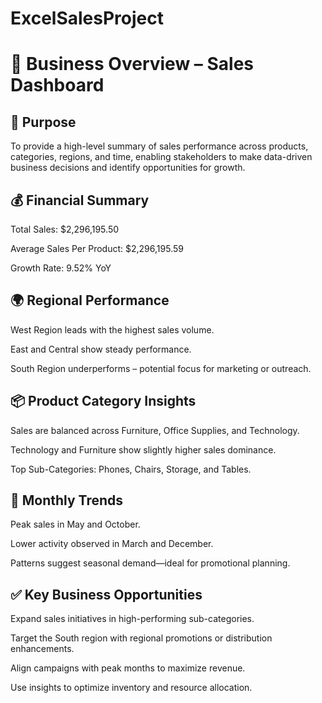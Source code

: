 # ExcelSalesProject

# 📌 Business Overview – Sales Dashboard
## 🧭 Purpose
To provide a high-level summary of sales performance across products, categories, regions, and time, enabling stakeholders to make data-driven business decisions and identify opportunities for growth.

## 💰 Financial Summary
Total Sales: $2,296,195.50

Average Sales Per Product: $2,296,195.59

Growth Rate: 9.52% YoY

## 🌍 Regional Performance
West Region leads with the highest sales volume.

East and Central show steady performance.

South Region underperforms – potential focus for marketing or outreach.

## 📦 Product Category Insights
Sales are balanced across Furniture, Office Supplies, and Technology.

Technology and Furniture show slightly higher sales dominance.

Top Sub-Categories: Phones, Chairs, Storage, and Tables.

## 📅 Monthly Trends
Peak sales in May and October.

Lower activity observed in March and December.

Patterns suggest seasonal demand—ideal for promotional planning.

## ✅ Key Business Opportunities
Expand sales initiatives in high-performing sub-categories.

Target the South region with regional promotions or distribution enhancements.

Align campaigns with peak months to maximize revenue.

Use insights to optimize inventory and resource allocation.
